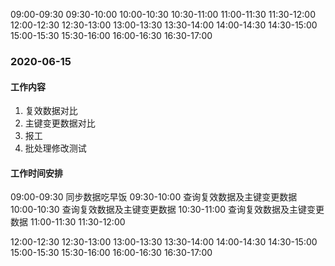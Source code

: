 09:00-09:30 
09:30-10:00 
10:00-10:30 
10:30-11:00 
11:00-11:30 
11:30-12:00 
12:00-12:30 
12:30-13:00 
13:00-13:30 
13:30-14:00 
14:00-14:30 
14:30-15:00 
15:00-15:30 
15:30-16:00 
16:00-16:30 
16:30-17:00 

### 2020-06-15
#### 工作内容
1. 复效数据对比
2. 主键变更数据对比
3. 报工
4. 批处理修改测试
#### 工作时间安排
09:00-09:30 同步数据吃早饭
09:30-10:00 查询复效数据及主键变更数据
10:00-10:30 查询复效数据及主键变更数据
10:30-11:00 查询复效数据及主键变更数据
11:00-11:30 
11:30-12:00 

12:00-12:30 
12:30-13:00 
13:00-13:30 
13:30-14:00 
14:00-14:30 
14:30-15:00 
15:00-15:30 
15:30-16:00 
16:00-16:30 
16:30-17:00 